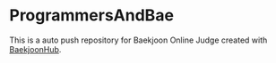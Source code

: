 # ProgrammersAndBae
This is a auto push repository for Baekjoon Online Judge created with [BaekjoonHub](https://github.com/BaekjoonHub/BaekjoonHub).
